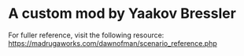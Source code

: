 # A custom mod by Yaakov Bressler

For fuller reference, visit the following resource: https://madrugaworks.com/dawnofman/scenario_reference.php
